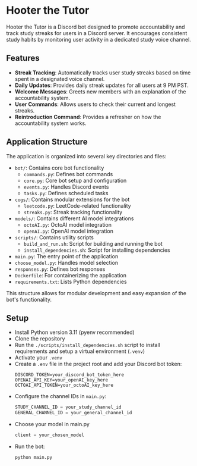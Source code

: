 
# Hooter the Tutor

Hooter the Tutor is a Discord bot designed to promote accountability and track study streaks for users in a Discord server. It encourages consistent study habits by monitoring user activity in a dedicated study voice channel.

## Features

- **Streak Tracking**: Automatically tracks user study streaks based on time spent in a designated voice channel.
- **Daily Updates**: Provides daily streak updates for all users at 9 PM PST.
- **Welcome Messages**: Greets new members with an explanation of the accountability system.
- **User Commands**: Allows users to check their current and longest streaks.
- **Reintroduction Command**: Provides a refresher on how the accountability system works.

## Application Structure

The application is organized into several key directories and files:

- `bot/`: Contains core bot functionality
  - `commands.py`: Defines bot commands
  - `core.py`: Core bot setup and configuration
  - `events.py`: Handles Discord events
  - `tasks.py`: Defines scheduled tasks
- `cogs/`: Contains modular extensions for the bot
  - `leetcode.py`: LeetCode-related functionality
  - `streaks.py`: Streak tracking functionality
- `models/`: Contains different AI model integrations
  - `octoAI.py`: OctoAI model integration
  - `openAI.py`: OpenAI model integration
- `scripts/`: Contains utility scripts
  - `build_and_run.sh`: Script for building and running the bot
  - `install_dependencies.sh`: Script for installing dependencies
- `main.py`: The entry point of the application
- `choose_model.py`: Handles model selection
- `responses.py`: Defines bot responses
- `Dockerfile`: For containerizing the application
- `requirements.txt`: Lists Python dependencies

This structure allows for modular development and easy expansion of the bot's functionality.

## Setup
- Install Python version 3.11 (pyenv recommended)
- Clone the repository
- Run the `./scripts/install_dependencies.sh` script to install requirements and setup a virtual environment (`.venv`)
- Activate your `.venv`
- Create a `.env` file in the project root and add your Discord bot token:
   ```
   DISCORD_TOKEN=your_discord_bot_token_here
   OPENAI_API_KEY=your_openAI_key_here
   OCTOAI_API_TOKEN=your_octoAI_key_here
   ```
- Configure the channel IDs in `main.py`:
   ```python
   STUDY_CHANNEL_ID = your_study_channel_id
   GENERAL_CHANNEL_ID = your_general_channel_id
   ```
- Choose your model in main.py
   ```python
   client = your_chosen_model
   ```
- Run the bot:
   ```
   python main.py
   ```